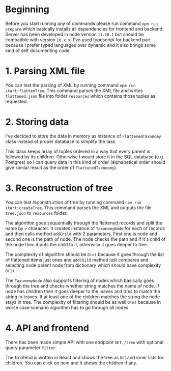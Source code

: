 # Beginning

Before you start running any of commands please run command `npm run prepare` which basically installs all dependencies for frontend and backend.
Server has been developed in node version `11.10.1` but should be compatible with version `10.x.x`. I've used typescript for backend part because I prefer typed languages over dynamic and it also brings some kind of self documenting code.

# 1. Parsing XML file

You can test the parsing of XML by running command `npm run start:flattenTree`. This command parses the XML file and writes `flattened.json` file into folder `resources` which contains those tuples as requested.

# 2. Storing data

I've decided to store the data in memory as instance of `FlattenedTaxonomy` class instead of proper database to simplify the task. 

This class keeps array of tuples ordered in a way that every parent is followed by its children. Otherwise I would store it in the SQL database (e.g. Postgres) so I can query data in this kind of order (alphabetical order should give similar result as the order of `FlattenedTaxonomy`).

# 3. Reconstruction of tree

You can test reconstruction of tree by running command `npm run start:createTree`. This command parses the XML and outputs the file `tree.json` to `resources` folder.

The algorithm goes sequentially through the flattened records and split the name by `>` character. It creates instance of `TaxonomyNode` for each of records and then calls method `addChild` with 2 parameters. First one is node and second one is the path of node. The node checks the path and if it's child of the node then it puts the child to it, otherwise it goes deeper to tree.

The complexity of algorithm should be `O(n)` because it goes through the list of flattened items just ones and `addChild` method just compares and selecting node parent node from dictionary which should have complexity `O(1)`.

The `TaxonomyNode` also supports filtering of nodes which basically goes through the tree and checks whether string matches the name of node. If node has children then it goes deeper to the leaves and tries to match the string in leaves. If at least one of the children matches the string the node stays in tree. The complexity of filtering should be as well `O(n)` because in worse case scenario algorithm has to go through all nodes.

# 4. API and frontend

There has been made simple API with one endpoint `GET /tree` with optional query parameter `filter`.

The frontend is written in React and shows the tree as list and inner lists for children. You can click on item and it shows the children if any.

